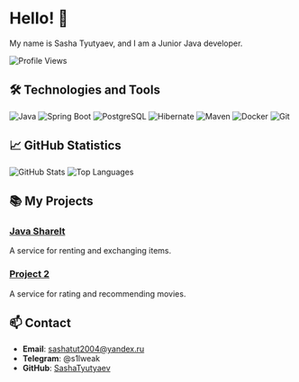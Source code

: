 # Hello! 👋

My name is Sasha Tyutyaev, and I am a Junior Java developer.

![Profile Views](https://komarev.com/ghpvc/?username=SashaTyutyaev&color=blueviolet)

## 🛠️ Technologies and Tools

![Java](https://img.shields.io/badge/Java-ED8B00?style=for-the-badge&logo=java&logoColor=white)
![Spring Boot](https://img.shields.io/badge/Spring%20Boot-6DB33F?style=for-the-badge&logo=spring-boot&logoColor=white)
![PostgreSQL](https://img.shields.io/badge/PostgreSQL-316192?style=for-the-badge&logo=postgresql&logoColor=white)
![Hibernate](https://img.shields.io/badge/Hibernate-59666C?style=for-the-badge&logo=hibernate&logoColor=white)
![Maven](https://img.shields.io/badge/Maven-C71A36?style=for-the-badge&logo=apache-maven&logoColor=white)
![Docker](https://img.shields.io/badge/Docker-2496ED?style=for-the-badge&logo=docker&logoColor=white)
![Git](https://img.shields.io/badge/Git-F05032?style=for-the-badge&logo=git&logoColor=white)

## 📈 GitHub Statistics

![GitHub Stats](https://github-readme-stats.vercel.app/api?username=SashaTyutyaev&show_icons=true&theme=radical)
![Top Languages](https://github-readme-stats.vercel.app/api/top-langs/?username=SashaTyutyaev&layout=compact&theme=radical)

## 📚 My Projects

### [Java ShareIt](https://github.com/SashaTyutyaev/java-shareit)
A service for renting and exchanging items.

### [Project 2](https://github.com/SashaTyutyaev/java-filmorate)
A service for rating and recommending movies.

## 📫 Contact

- **Email**: [sashatut2004@yandex.ru](mailto:sashatut2004@yandex.ru)
- **Telegram**: @s1lweak
- **GitHub**: [SashaTyutyaev](https://github.com/SashaTyutyaev)
